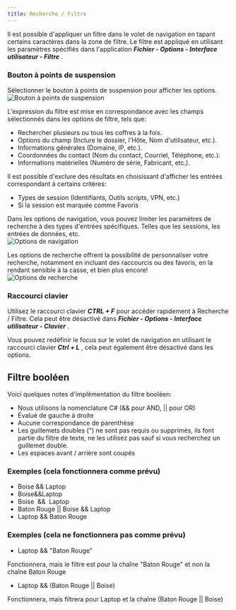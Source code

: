 ```yaml
---
title: Recherche / Filtre
---
```

Il est possible d'appliquer un filtre dans le volet de navigation en tapant certains caractères dans la zone de filtre. Le filtre est appliqué en utilisant les paramètres spécifiés dans l'application ***Fichier - Options - Interface utilisateur - Filtre*** . 

### Bouton à points de suspension 

Sélectionner le bouton à points de suspension pour afficher les options.  
![Bouton à points de suspension](/img/fr/rdm/windows/clip11003.png) 

L'expression du filtre est mise en correspondance avec les champs sélectionnés dans les options de filtre, tels que:  

* Rechercher plusieurs ou tous les coffres à la fois. 
* Options du champ (Inclure le dossier, l'Hôte, Nom d'utilisateur, etc.). 
* Informations générales (Domaine, IP, etc.). 
* Coordonnées du contact (Nom du contact, Courriel, Téléphone, etc.). 
* Informations matérielles (Numéro de série, Fabricant, etc.).  

Il est possible d'exclure des résultats en choisissant d'afficher les entrées correspondant à certains critères:  

* Types de session (Identifiants, Outils scripts, VPN, etc.) 
* Si la session est marquée comme Favoris 

Dans les options de navigation, vous pouvez limiter les paramètres de recherche à des types d'entrées spécifiques. Telles que les sessions, les entrées de données, etc.  
![Options de navigation](/img/fr/rdm/windows/clip11006.png) 

Les options de recherche offrent la possibilité de personnaliser votre recherche, notamment en incluant des raccourcis ou des favoris, en la rendant sensible à la casse, et bien plus encore!  
![Options de recherche](/img/fr/rdm/windows/clip11012.png) 

### Raccourci clavier 

Utilisez le raccourci clavier ***CTRL + F*** pour accéder rapidement à Recherche / Filtre. Cela peut être désactivé dans ***Fichier - Options - Interface utilisateur - Clavier*** .  

Vous pouvez redéfinir le focus sur le volet de navigation en utilisant le raccourci clavier ***Ctrl + L*** , cela peut également être désactivé dans les options. 

## Filtre booléen 

Voici quelques notes d'implémentation du filtre booléen:  

* Nous utilisons la nomenclature C# (&& pour AND, || pour OR) 
* Évalué de gauche à droite 
* Aucune correspondance de parenthèse 
* Les guillemets doubles (") ne sont pas requis ou supprimés, ils font partie du filtre de texte, ne les utilisez pas sauf si vous recherchez un guillemet double. 
* Les espaces avant / arrière sont coupés 

### Exemples (cela fonctionnera comme prévu) 

* Boise && Laptop 
* Boise&&Laptop 
* Boise  &&  Laptop 
* Baton Rouge || Boise && Laptop 
* Laptop && Baton Rouge 

### Exemples (cela ne fonctionnera pas comme prévu) 

* Laptop && "Baton Rouge"  

Fonctionnera, mais le filtre est pour la chaîne "Baton Rouge" et non la chaîne Baton Rouge 

* Laptop && (Baton Rouge || Boise)  

Fonctionnera, mais filtrera pour Laptop et la chaîne (Baton Rouge || Boise) 

